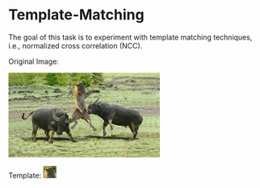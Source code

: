 # Template-Matching

The goal of this task is to experiment with template matching techniques, i.e., normalized cross correlation (NCC).

Original Image:

![image](proj1-task2.jpg)


Template:
![image](proj1-task2-template.jpg)
